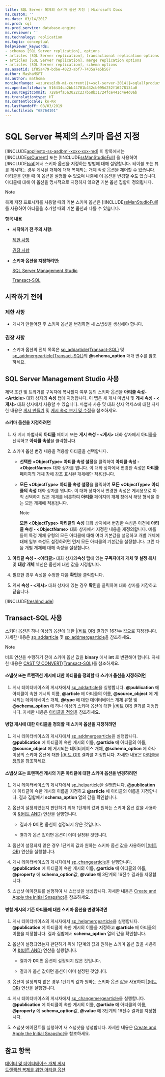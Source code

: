 ```yaml
---
title: SQL Server 복제의 스키마 옵션 지정 | Microsoft Docs
ms.custom: ''
ms.date: 03/14/2017
ms.prod: sql
ms.prod_service: database-engine
ms.reviewer: ''
ms.technology: replication
ms.topic: conceptual
helpviewer_keywords:
- schemas [SQL Server replication], options
- articles [SQL Server replication], transactional replication options
- articles [SQL Server replication], merge replication options
- articles [SQL Server replication], schema options
ms.assetid: 1f85a479-bd6e-4023-abf7-7435a7e5b567
author: MashaMSFT
ms.author: mathoma
monikerRange: =azuresqldb-mi-current||>=sql-server-2014||=sqlallproducts-allversions
ms.openlocfilehash: 516434ca2bb44701b432cb095d252f16278134a0
ms.sourcegitcommit: 728a4fa5a3022c237b68b31724fce441c4e4d0ab
ms.translationtype: HT
ms.contentlocale: ko-KR
ms.lasthandoff: 08/03/2019
ms.locfileid: "68764101"
---
```

# <a name="specify-schema-options-for-sql-server-replication"></a>SQL Server 복제의 스키마 옵션 지정
[!INCLUDE[appliesto-ss-asdbmi-xxxx-xxx-md](../../../includes/appliesto-ss-asdbmi-xxxx-xxx-md.md)]
  이 항목에서는 [!INCLUDE[ssCurrent](../../../includes/sscurrent-md.md)] 또는 [!INCLUDE[ssManStudioFull](../../../includes/ssmanstudiofull-md.md)] 을 사용하여 [!INCLUDE[tsql](../../../includes/tsql-md.md)]에서 스키마 옵션을 지정하는 방법에 대해 설명합니다. 테이블 또는 뷰를 게시하는 경우 게시된 개체에 대해 복제되는 개체 작성 옵션을 제어할 수 있습니다. 아티클을 만들 때 이 옵션을 설정할 수 있으며 나중에 이 옵션을 변경할 수도 있습니다. 아티클에 대해 이 옵션을 명시적으로 지정하지 않으면 기본 옵션 집합이 정의됩니다.  
  
> [!NOTE]  
>  복제 저장 프로시저를 사용할 때의 기본 스키마 옵션은 [!INCLUDE[ssManStudioFull](../../../includes/ssmanstudiofull-md.md)]를 사용하여 아티클을 추가할 때의 기본 옵션과 다를 수 있습니다.  
  
 **항목 내용**  
  
-   **시작하기 전 주의 사항:**  
  
     [제한 사항](#Restrictions)  
  
     [권장 사항](#Recommendations)  
  
-   **스키마 옵션을 지정하려면:**  
  
     [SQL Server Management Studio](#SSMSProcedure)  
  
     [Transact-SQL](#TsqlProcedure)  
  
##  <a name="BeforeYouBegin"></a> 시작하기 전에  
  
###  <a name="Restrictions"></a> 제한 사항  
  
-   게시가 만들어진 후 스키마 옵션을 변경하면 새 스냅샷을 생성해야 합니다.  
  
###  <a name="Recommendations"></a> 권장 사항  
  
-   스키마 옵션의 전체 목록은 [sp_addarticle&#40;Transact-SQL&#41;](../../../relational-databases/system-stored-procedures/sp-addarticle-transact-sql.md) 및 [sp_addmergearticle&#40;Transact-SQL&#41;](../../../relational-databases/system-stored-procedures/sp-addmergearticle-transact-sql.md)의 **@schema_option** 매개 변수를 참조하세요.  
  
##  <a name="SSMSProcedure"></a> SQL Server Management Studio 사용  
 제약 조건 및 트리거를 구독자에 복사할지 여부 등의 스키마 옵션을 **아티클 속성-\<Article>** 대화 상자의 **속성** 탭에 지정합니다. 이 탭은 새 게시 마법사 및 **게시 속성 - \<게시>** 대화 상자에서 사용할 수 있습니다. 마법사 사용 및 대화 상자 액세스에 대한 자세한 내용은 [게시 만들기](../../../relational-databases/replication/publish/create-a-publication.md) 및 [게시 속성 보기 및 수정](../../../relational-databases/replication/publish/view-and-modify-publication-properties.md)을 참조하세요.  
  
#### <a name="to-specify-schema-options"></a>스키마 옵션을 지정하려면  
  
1.  새 게시 마법사의 **아티클** 페이지 또는 **게시 속성 - \<게시>** 대화 상자에서 아티클을 선택하고 **아티클 속성**을 클릭합니다.  
  
2.  스키마 옵션 변경 내용을 적용할 아티클을 선택합니다.  
  
    -   **선택한 \<ObjectType> 아티클 속성 설정**을 클릭하여 **아티클 속성 - \<ObjectName>** 대화 상자를 엽니다. 이 대화 상자에서 변경한 속성은 **아티클** 페이지의 개체 창에 강조 표시된 개체에만 적용됩니다.  
  
    -   **모든 \<ObjectType> 아티클 속성 설정**을 클릭하여 **모든 \<ObjectType> 아티클의 속성** 대화 상자를 엽니다. 이 대화 상자에서 변경한 속성은 게시용으로 아직 선택하지 않은 개체를 비롯하여 **아티클** 페이지의 개체 창에서 해당 형식을 갖는 모든 개체에 적용됩니다.  
  
        > [!NOTE]  
        >  **모든 \<ObjectType> 아티클의 속성** 대화 상자에서 변경한 속성은 이전에 **아티클 속성 - \<ObjectName>** 대화 상자에서 지정한 내용을 재정의합니다. 예를 들어 특정 개체 유형의 모든 아티클에 대해 여러 기본값을 설정하고 개별 개체에 대해 일부 속성도 설정하려면 먼저 모든 아티클의 기본값을 설정합니다. 그런 다음 개별 개체에 대해 속성을 설정합니다.  
  
3.  **아티클 속성 - \<아티클>** 대화 상자의**속성** 탭에 있는 **구독자에게 개체 및 설정 복사** 및 **대상 개체** 섹션은 옵션에 대한 값을 지정합니다.  
  
4.  필요한 경우 속성을 수정한 다음 **확인**을 클릭합니다.  
  
5.  **게시 속성 - \<게시>** 대화 상자에 있는 경우 **확인**을 클릭하여 대화 상자를 저장하고 닫습니다.  

[!INCLUDE[freshInclude](../../../includes/paragraph-content/fresh-note-steps-feedback.md)]

##  <a name="TsqlProcedure"></a> Transact-SQL 사용  
 스키마 옵션은 하나 이상의 옵션에 대한 [|(비트 OR)](../../../t-sql/language-elements/bitwise-or-transact-sql.md) 결과인 16진수 값으로 지정됩니다. 자세한 내용은 [sp_addarticle](../../../relational-databases/system-stored-procedures/sp-addarticle-transact-sql.md) 및 [sp_addmergearticle](../../../relational-databases/system-stored-procedures/sp-addmergearticle-transact-sql.md)을 참조하세요.  
  
> [!NOTE]  
>  비트 연산을 수행하기 전에 스키마 옵션 값을 **binary** 에서 **int** 로 변환해야 합니다. 자세한 내용은 [CAST 및 CONVERT&#40;Transact-SQL&#41;](../../../t-sql/functions/cast-and-convert-transact-sql.md)를 참조하세요.  
  
#### <a name="to-specify-schema-options-when-defining-an-article-for-a-snapshot-or-transactional-publication"></a>스냅샷 또는 트랜잭션 게시에 대한 아티클을 정의할 때 스키마 옵션을 지정하려면  
  
1.  게시 데이터베이스의 게시자에서 [sp_addarticle](../../../relational-databases/system-stored-procedures/sp-addarticle-transact-sql.md)을 실행합니다. **@publication** 에 아티클이 속한 게시의 이름, **@article** 에 아티클의 이름, **@source_object** 에 게시되는 데이터베이스 개체, **@type** 에 대한 데이터베이스 개체 유형 및 **@schema_option** 에 하나 이상의 스키마 옵션에 대한 [|(비트 OR)](../../../t-sql/language-elements/bitwise-or-transact-sql.md) 결과를 지정합니다. 자세한 내용은 [아티클을 정의](../../../relational-databases/replication/publish/define-an-article.md)을 참조하세요.  
  
#### <a name="to-specify-schema-options-when-defining-an-article-for-a-merge-publication"></a>병합 게시에 대한 아티클을 정의할 때 스키마 옵션을 지정하려면  
  
1.  게시 데이터베이스의 게시자에서 [sp_addmergearticle](../../../relational-databases/system-stored-procedures/sp-addmergearticle-transact-sql.md)을 실행합니다. **@publication** 에 아티클이 속한 게시의 이름, **@article** 에 아티클의 이름, **@source_object** 에 게시되는 데이터베이스 개체, **@schema_option** 에 하나 이상의 스키마 옵션에 대한 [|(비트 OR)](../../../t-sql/language-elements/bitwise-or-transact-sql.md) 결과를 지정합니다. 자세한 내용은 [아티클을 정의](../../../relational-databases/replication/publish/define-an-article.md)을 참조하세요.  
  
#### <a name="to-change-schema-options-for-an-existing-article-in-a-snapshot-or-transactional-publication"></a>스냅샷 또는 트랜잭션 게시의 기존 아티클에 대한 스키마 옵션을 변경하려면  
  
1.  게시 데이터베이스의 게시자에서 [sp_helparticle](../../../relational-databases/system-stored-procedures/sp-helparticle-transact-sql.md)을 실행합니다. **@publication** 에 아티클이 속한 게시의 이름을 지정하고 **@article** 에 아티클의 이름을 지정합니다. 결과 집합에서 **schema_option** 열의 값을 확인합니다.  
  
2.  옵션이 설정되었는지 판단하기 위해 1단계의 값과 원하는 스키마 옵션 값을 사용하여 [&(비트 AND)](../../../t-sql/language-elements/bitwise-and-transact-sql.md) 연산을 실행합니다.  
  
    -   결과가 **0**이면 옵션이 설정되지 않은 것입니다.  
  
    -   결과가 옵션 값이면 옵션이 이미 설정된 것입니다.  
  
3.  옵션이 설정되지 않은 경우 1단계의 값과 원하는 스키마 옵션 값을 사용하여 [|(비트 OR)](../../../t-sql/language-elements/bitwise-or-transact-sql.md) 연산을 실행합니다.  
  
4.  게시 데이터베이스의 게시자에서 [sp_changearticle](../../../relational-databases/system-stored-procedures/sp-changearticle-transact-sql.md)을 실행합니다. **@publication** 에 아티클이 속한 게시의 이름, **@article** 에 아티클의 이름, **@property** 에 **schema_option**값, **@value** 에 3단계의 16진수 결과를 지정합니다.  
  
5.  스냅샷 에이전트를 실행하여 새 스냅샷을 생성합니다. 자세한 내용은 [Create and Apply the Initial Snapshot](../../../relational-databases/replication/create-and-apply-the-initial-snapshot.md)을 참조하세요.  
  
#### <a name="to-change-schema-options-for-an-existing-article-in-a-merge-publication"></a>병합 게시의 기존 아티클에 대한 스키마 옵션을 변경하려면  
  
1.  게시 데이터베이스의 게시자에서 [sp_helpmergearticle](../../../relational-databases/system-stored-procedures/sp-helpmergearticle-transact-sql.md)을 실행합니다. **@publication** 에 아티클이 속한 게시의 이름을 지정하고 **@article** 에 아티클의 이름을 지정합니다. 결과 집합에서 **schema_option** 열의 값을 확인합니다.  
  
2.  옵션이 설정되었는지 판단하기 위해 1단계의 값과 원하는 스키마 옵션 값을 사용하여 [&(비트 AND)](../../../t-sql/language-elements/bitwise-and-transact-sql.md) 연산을 실행합니다.  
  
    -   결과가 **0**이면 옵션이 설정되지 않은 것입니다.  
  
    -   결과가 옵션 값이면 옵션이 이미 설정된 것입니다.  
  
3.  옵션이 설정되지 않은 경우 1단계의 값과 원하는 스키마 옵션 값을 사용하여 [|(비트 OR)](../../../t-sql/language-elements/bitwise-or-transact-sql.md) 연산을 실행합니다.  
  
4.  게시 데이터베이스의 게시자에서 [sp_changemergearticle](../../../relational-databases/system-stored-procedures/sp-changemergearticle-transact-sql.md)을 실행합니다. **@publication** 에 아티클이 속한 게시의 이름, **@article** 에 아티클의 이름, **@property** 에 **schema_option**값, **@value** 에 3단계의 16진수 결과를 지정합니다.  
  
5.  스냅샷 에이전트를 실행하여 새 스냅샷을 생성합니다. 자세한 내용은 [Create and Apply the Initial Snapshot](../../../relational-databases/replication/create-and-apply-the-initial-snapshot.md)을 참조하세요.  
  
## <a name="see-also"></a>참고 항목  
 [데이터 및 데이터베이스 개체 게시](../../../relational-databases/replication/publish/publish-data-and-database-objects.md)   
 [트랜잭션 복제를 위한 아티클 옵션](../../../relational-databases/replication/transactional/article-options-for-transactional-replication.md)  
  
  
